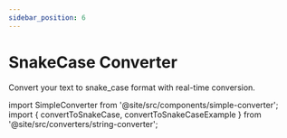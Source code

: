 ```yaml
---
sidebar_position: 6
---
```


# SnakeCase Converter

Convert your text to snake_case format with real-time conversion.

import SimpleConverter from '@site/src/components/simple-converter';
import { convertToSnakeCase, convertToSnakeCaseExample } from '@site/src/converters/string-converter';

<SimpleConverter
  conversion={convertToSnakeCase}
  placeholder="Enter text to convert to snake_case..."
  language="text"
  exampleInput={convertToSnakeCaseExample.input}
  showPreview={true}
  previewMode="inline"
/>
